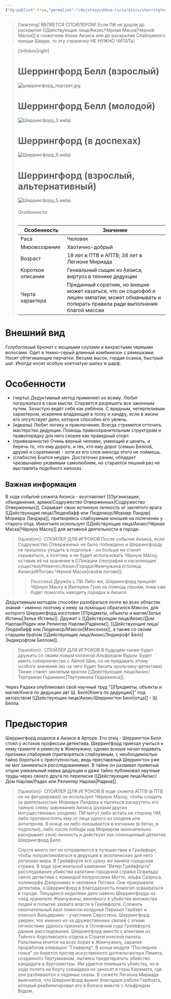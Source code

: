```yaml
---
{"dg-publish":true,"permalink":"/dejstvuyushhie-licza/aizis/sherringford-bell/","dgPassFrontmatter":true}
---
```


> [!warning] ЯВЛЯЕТСЯ СПОЙЛЕРОМ!
> Если ПИ не дошли до раскрытия [[Действующие лица/Аизис/Чёрная Маска\|Чёрной Маски]] в сюжетном блоке Аизиса или до раскрытия Слабоумного юноши Шерри, то эту страничку НЕ НУЖНО ЧИТАТЬ!

> [!infobox|right]
> # Шеррингфорд Белл (взрослый)
> ![шеррингфорд_портрет.jpg](/img/user/%D0%98%D0%B7%D0%BE%D0%B1%D1%80%D0%B0%D0%B6%D0%B5%D0%BD%D0%B8%D1%8F/%D1%88%D0%B5%D1%80%D1%80%D0%B8%D0%BD%D0%B3%D1%84%D0%BE%D1%80%D0%B4_%D0%BF%D0%BE%D1%80%D1%82%D1%80%D0%B5%D1%82.jpg)
> # Шеррингфорд Белл (молодой)
> ![Шеррингфорд_3.webp](/img/user/%D0%98%D0%B7%D0%BE%D0%B1%D1%80%D0%B0%D0%B6%D0%B5%D0%BD%D0%B8%D1%8F/%D0%A8%D0%B5%D1%80%D1%80%D0%B8%D0%BD%D0%B3%D1%84%D0%BE%D1%80%D0%B4_3.webp)
> # Шеррингфорд (в доспехах)
> ![Шеррингфорд_9.webp](/img/user/%D0%98%D0%B7%D0%BE%D0%B1%D1%80%D0%B0%D0%B6%D0%B5%D0%BD%D0%B8%D1%8F/%D0%A8%D0%B5%D1%80%D1%80%D0%B8%D0%BD%D0%B3%D1%84%D0%BE%D1%80%D0%B4_9.webp)
> # Шеррингфорд (взрослый, альтернативный)
> ![Шеррингфорд_5.webp](/img/user/%D0%98%D0%B7%D0%BE%D0%B1%D1%80%D0%B0%D0%B6%D0%B5%D0%BD%D0%B8%D1%8F/%D0%A8%D0%B5%D1%80%D1%80%D0%B8%D0%BD%D0%B3%D1%84%D0%BE%D1%80%D0%B4_5.webp)
> ###### Особенности
> | Особенность | Значение |
> | ---- | ---- |
> | Раса | Человек|
> | Мировоззрение |Хаотично-добрый |
> | Возраст | 18 лет в ПТВ и АПТВ; 38 лет в Легионе Мириада|
> | Короткое описание |Гениальный сыщик из Аизиса, виртуоз в технике дедукции |
> | Черта характера |Преданный соратник, но внешне может казаться, что он социофоб и лишен эмпатии; может обманывать и попирать правила ради выполнения благой миссии|

# Внешний вид
Голубоглазый брюнет с мощными скулами и вихрастыми черными волосами. Одет в темно-серый длинный комбинезон с ремешками. Носит обтягивающие перчатки. Весьма высок, гордая осанка, быстрый шаг. Иногда носит особую клетчатую шапку и шарф.
# Особенности
- (черты) Дедуктивный метод применяет ко всему. Любит погружаться в свои мысли. Старается разрешить все законным путем. Зачастую ведёт себя как ребёнок. С вредным, нетерпеливым характером, искренне впадающий в тоску и хандру, если в жизни его отсутствует дело, которое способно его увлечь.
- (идеалы) Любит логику и приключения. Всегда стремится отточить мастерство дедукции. Помощь правоохранительным структурам и правопорядку для него скорее как праведный спорт.
- (привязанности) Очень верный человек, умеющий и ценить, и беречь то, что ему дорого, и тех, кто ему дорог (семью Беллов, друзей и соратников) - хотя из его слов никогда этого не поймешь.
- (слабости) Боится неудач. Достаточно раним, обладает чрезвычайно уязвимым самолюбием, но старается лишний раз не выставлять подобного напоказ.
## Важная информация
В ходе событий сюжета Аизиса - возглавляет [[Организации, объединения, армии/Содружество Отверженных\|Содружество Отверженных]].
Скрывает свою истинную личность от заклятого врага [[Действующие лица/Люденбафф или Люденкор/Мориар Ландэр\|Мориара Ландэра]], притворяясь слабоумным юношей на попечении у старого отца. Инкогнито использует [[Действующие лица/Аизис/Чёрная Маска\|Чёрную Маску]] для активной деятельности в городе.
> [!question]- СПОЙЛЕР ДЛЯ ИГРОКОВ
> После событий Аизиса, если Содружество Отверженных не было побеждено и Шеррингфорду не пришлось уходить в подполье - он больше не станет скрываться, а поэтому и не будет использовать Чёрную Маску, оставив её на хранение в [[Локации (география и населяющие существа)/Невелес/Аизис/Города/Жемчужина (столица Аизиса)#Логово Чёрной Маски\|своём логове]].
> > [!success] Дружба с ПИ
> > Либо же, Шеррингфорд пришлёт Чёрную Маску в Империю Грон на помощь героям, пока сам будет помогать наводить порядок в Аизисе.
>  

Дедуктивным методом способен разобраться почти во всех областях знаний - именно поэтому к нему за помощью обратился Мэксон, для которого Шеррингфорд изготовил [[Предметы, объекты и магия/Зелье Истины\|Зелье Истины]].
Дружит с [[Действующие лица/Аизис/Дом Нарлаи/Радек или Релинтер Нарлаи\|Радеком]], [[Действующие лица/Люденбафф или Люденкор/Мэксон\|Мэксоном]], а также со своим старшим братом [[Действующие лица/Аизис/Эндикрофт Белл\|Эндикрофтом Беллом]].
> [!question]- СПОЙЛЕР ДЛЯ ИГРОКОВ
> В будущем также будет дружить со своим новым коллегой Альфредом Вудом.
> Будет иметь соперничество с Айлой Шин, но не придавать этому особого значения (из-за чего будет бесить крольчиху-детектива).
> Также станет заклятым врагом [[Действующие лица/Аизис/Тертумиан Геданкинс\|Тертумиана Геданкинса]].

Через Радека опубликовал свой научный труд "[[Предметы, объекты и магия/Книга по дедукции авт Ш. Белл\|Книга по дедукции]]" под авторством [[Действующие лица/Аизис/Шеррингтон Белл\|отца]] - Ш. Белла.
# Предыстория
Шеррингфорд родился в Аизисе в Арторе. Его отец - Шеррингтон Белл стоял у истоков профессии детектива. Шеррингфорд приехал учиться к нему грамоте и ремеслу в Жемчужину, однако вскоре начал подавать признаки слабоумия (притворяться слабоумным, с необходимостью тайно бороться с преступностью, ведь престарелый Шеррингтон уже не мог заниматься расследованиями). 
В тайне он развивал привитый отцом уникальный навык дедукции и даже тайно публиковал научные труды через своего друга по переписке [[Действующие лица/Аизис/Дом Нарлаи/Радек или Релинтер Нарлаи\|Радека]].
> [!question]- СПОЙЛЕР ДЛЯ ИГРОКОВ
>В ходе сюжета АПТВ (в ПТВ он не фигурировал) он использует Чёрную Маску, чтобы следить за деятельностью Мориара Ландэра и пытаться раскрутить его тайную схему завоевания Аизиса (руками других могущественных злодеев). ПИ могут либо встать на сторону ЧМ, либо противостоять ему от лица одного из злодеев или антигероев.
>В конце он либо оказывается в изгнании (в бегах, в подполье), либо после победы над Мориаром окончательно раскрывает свою личность и действует как полноценный детектив Шеррингфорд Белл.
>
>Спустя много лет он отправляется в путешествие в Грейвфорт, чтобы попрактиковаться в дедукции в экзотических для него регионах мира. В Грейвфорте его сразу же наняла городская стража.
>В ходе оригинальной кампании "Ветер Грейвфорта" расследование убийства капитана городской стражи Освальда свело детектива с командой полурослика Мотто, эльфа Саэроса, полиморфа Джеронимо и человека Лютика. 
>Они прикрывали детектива, а Шеррингфорд в благодарность помогал осваиваться в городе. 
>Тянущееся неделями дело навело Шеррингфорда на след хранителя Жемчужины, виновного в убийстве множества людей и попытке захвата власти в Грейвфорте.
>Сложить окончательный пазл помогли колдунья Перихил Герберт и епископ Вальдеримо - участники Серостена. Шеррингфорд уверен, что именно из-за дружественных связей с этими личностями удалось признать в Основном суде Грейвфорта данное расследование.
>Шеррингфорд вместе с агентами из Тайного Королевского отдела и Стратегической палаты Ральтмина мчится на всех порах в Жемчужину, заранее проработав операцию "Главвред".
>В конце модуля "Последняя гонка" он борется против искуственного доппельгангера Лемета, созданного Тертумианом, пытаясь предотвратить убийство кандидата в бургомистры. Им удается помешать убийству, но в ходе полета на борту сквайдера их заносит в горы Карамата, где они разбиваются о ледяные скалы.
>В сюжете Легиона Мириада выяснится, что Шеррингфорд выжил благодаря работе Герблата, который реабилитировал его в Вэлэсе вместе с Альфредом Вудом.